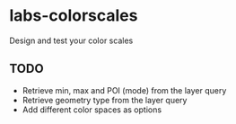 # labs-colorscales
Design and test your color scales

## TODO

* Retrieve min, max and POI (mode) from the layer query
* Retrieve geometry type from the layer query
* Add different color spaces as options
